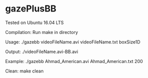 # gazePlusBB

Tested on Ubuntu 16.04 LTS

Compilation: Run make in directory

Usage: ./gazebb videoFileName.avi videoFileName.txt boxSize1D

Output: ./videoFileName.avi-BB.avi

Example: ./gazebb Ahmad_American.avi Ahmad_American.txt 200

Clean: make clean
